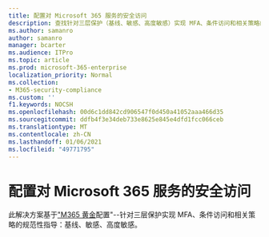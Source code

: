 ```yaml
---
title: 配置对 Microsoft 365 服务的安全访问
description: 查找针对三层保护（基线、敏感、高度敏感）实现 MFA、条件访问和相关策略的规范指南。
ms.author: samanro
author: samanro
manager: bcarter
ms.audience: ITPro
ms.topic: article
ms.prod: microsoft-365-enterprise
localization_priority: Normal
ms.collection:
- M365-security-compliance
ms.custom: ''
f1.keywords: NOCSH
ms.openlocfilehash: 00d6c1dd842cd906547f0d450a41052aaa466d35
ms.sourcegitcommit: ddfb4f3e34deb733e8625e845e4dfd1fcc066ceb
ms.translationtype: MT
ms.contentlocale: zh-CN
ms.lasthandoff: 01/06/2021
ms.locfileid: "49771795"
---
```

# <a name="configure-secure-access-to-microsoft-365-services"></a>配置对 Microsoft 365 服务的安全访问

此解决方案基于["M365 黄金](https://aka.ms/m365goldenconfig)配置"--针对三层保护实现 MFA、条件访问和相关策略的规范性指导：基线、敏感、高度敏感。 
